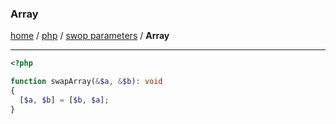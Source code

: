 ### Array
[home][go-home] / [php][go-php] / [swop parameters][go-swap] / **Array**

---
```php
<?php

function swapArray(&$a, &$b): void
{
  [$a, $b] = [$b, $a];
}
    
```

[go-swap]: ./index.md
[go-php]: ../index.md
[go-home]: ../../index.md
